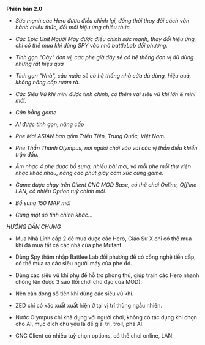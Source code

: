 **Phiên bản 2.0**

- *Sức mạnh các Hero được điều chỉnh lại, đồng thời thay đổi cách vận hành chiêu thức, đổi mới hiệu ứng chiêu thức.*
  
- *Các Epic Unit Người Máy được điều chỉnh sức mạnh, thay đổi hiệu ứng, chỉ có thể mua khi dùng SPY vào nhà battleLab đối phương.*
  
- *Tinh gọn "Cây" đơn vị, các phe giờ đây sẽ có hệ thống đơn vị đủ dùng nhưng rất hiệu quả*
  
- *Tinh gọn "Nhà", các nước sẽ có hệ thống nhà cửa đủ dùng, hiệu quả, không nâng cấp rườm rà.*
  
- *Các Siêu Vũ khí mini được tinh chỉnh, có thêm vài siêu vũ khí lớn & mini mới.*
  
- *Cân bằng game*
  
- *AI được tinh gọn, nâng cấp*
  
- *Phe Mới ASIAN bao gồm Triều Tiên, Trung Quốc, Việt Nam.*

- *Phe Thần Thánh Olympus, nơi người chơi vào vai các vị thần điều khiển trận đấu.*
  
- *Âm nhạc 4 phe được bổ sung, nhiều bài mới, và mỗi phe mỗi thư viện nhạc khác nhau, nâng cao phút giây cảm xúc cùng game.*
  
- *Game được chạy trên Client CNC MOD Base, có thể chơi Online, Offline LAN, có nhiều Option tuỳ chỉnh mới.*

- *Bổ sung 150 MAP mới*
  
- *Cùng một số tinh chỉnh khác...*

*HƯỚNG DẪN CHUNG*

  - Mua Nhà Lính cấp 2 để mua được các Hero, Giáo Sư X chỉ có thể mua khi đã mua tất cả các nhà của phe Mutant.
    
  - Dùng Spy thâm nhập Battlee Lab đối phương để có công nghệ tiến cấp, có thể mua ra các siêu người máy của phe đó.
    
  - Dùng các siêu vũ khí phụ để hỗ trợ phòng thủ, giúp train các Hero nhanh chóng lên được 3 sao (lối chơi chủ đạo của MOD).
    
  - Nên cân đong số tiền khi dùng các siêu vũ khí.
    
  - ZED chỉ có xác xuất xuất hiện ở tại vị trí thùng ngẫu nhiên.
    
  - Nước Olympus chỉ khả dụng với người chơi, không có tác dụng khi chọn cho AI, mục đích chủ yếu là để giải trí, troll, phá AI.
    
  - CNC Client có nhiều tuỳ chọn options, có thể chơi online, LAN.

    
